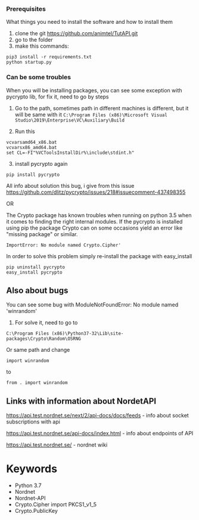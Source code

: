 ### Prerequisites

What things you need to install the software and how to install them

1) clone the git https://github.com/animtel/TutAPI.git
2) go to the folder
3) make this commands:
```
pip3 install -r requirements.txt
python startup.py
```

### Can be some troubles

When you will be installing packages, you can see some exception with pycrypto lib, for fix it, need to go by steps

1) Go to the path, sometimes path in different machines is different, but it will be same with it
`C:\Program Files (x86)\Microsoft Visual Studio\2019\Enterprise\VC\Auxiliary\Build`

2) Run this
```
vcvarsamd64_x86.bat
vcvarsx86_amd64.bat
set CL=-FI"%VCToolsInstallDir%\include\stdint.h"
```
3) install pycrypto again
```
pip install pycrypto
```

All info about solution this bug, i give from this issue https://github.com/dlitz/pycrypto/issues/218#issuecomment-437498355

OR

The Crypto package has known troubles when running on python 3.5 when it comes to finding the right internal modules.
If the pycrypto is installed using pip the package Crypto can on some occasions yield an error like "missing package" or
similar.
```
ImportError: No module named Crypto.Cipher'
```
In order to solve this problem simply re-install the package with easy_install
```
pip uninstall pycrypto
easy_install pycrypto
```

## Also about bugs

You can see some bug with ModuleNotFoundError: No module named 'winrandom'

1) For solve it, need to go to
```
C:\Program Files (x86)\Python37-32\Lib\site-packages\Crypto\Random\OSRNG
```
Or same path and change
```
import winrandom
```
to
```
from . import winrandom
```

## Links with information about NordetAPI

https://api.test.nordnet.se/next/2/api-docs/docs/feeds - info about socket subscriptions with api

https://api.test.nordnet.se/api-docs/index.html - info about endpoints of API

https://api.test.nordnet.se/ - nordnet wiki

# Keywords
* Python 3.7
* Nordnet
* Nordnet-API
* Crypto.Cipher import PKCS1_v1_5
* Crypto.PublicKey
